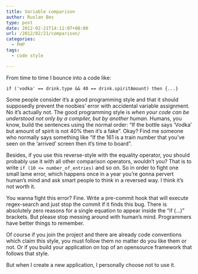 ```yaml
---
title: Variable comparison
author: Ruslan Bes
type: post
date: 2012-02-21T14:11:07+00:00
url: /2012/02/21/comparison/
categories:
  - PHP
tags:
  - code style

---
```

From time to time I bounce into a code like:

`if ('vodka' == drink.type && 40 == drink.spiritAmount) then {...}`

Some people consider it&#8217;s a good programming style and that it should supposedly prevent the noobies&#8217; error with accidental variable assignment. No it&#8217;s actually not. The good programming style is _when your code can be understood not only by a compiler, but by another human_. Humans, you know, build the sentences using the normal order: &#8220;If the bottle says &#8216;Vodka&#8217; but amount of spirit is not 40% then it&#8217;s a fake&#8221;. Okay? Find me someone who normally says something like &#8220;If the 161 is a train number that you&#8217;ve seen on the &#8216;arrived&#8217; screen then it&#8217;s time to board&#8221;.

Besides, if you use this reverse-style with the equality operator, you should probably use it with all other comparison operators, wouldn&#8217;t you? That is to write `if (10 <= number_of_entries)` and so on. So in order to fight one small lame error, which happens once in a year you&#8217;re gonna pervert human&#8217;s mind and ask smart people to think in a reversed way. I think it&#8217;s not worth it.

You wanna fight this error? Fine. Write a pre-commit hook that will execute regex-search and just stop the commit if it finds this bug. There is absolutely zero reasons for a single equation to appear inside the &#8220;if (&#8230;)&#8221; brackets. But please stop messing around with human&#8217;s mind. Programmers have better things to remember.

Of course if you join the project and there are already code conventions which claim this style, you must follow them no matter do you like them or not. Or if you build your application on top of an opensource framework that follows that style.

But when I create a new application, I personally choose not to use it.